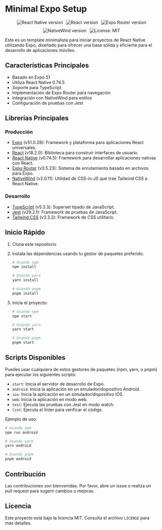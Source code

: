 # Minimal Expo Setup

<p align="center" style="display: flex; flex-wrap: wrap; justify-content: center; align-items: center; gap: 10px;">  
    <img alt="React Native version" src="https://img.shields.io/badge/React%20Native-0.74.5-blue?style=flat-square&logo=react" />
    <img alt="React version" src="https://img.shields.io/badge/React-18.2.0-blue?style=flat-square&logo=react" />
    <img alt="Expo Router version" src="https://img.shields.io/badge/Expo%20Router-3.5.23-white?style=flat-square&logo=expo" />
    <img alt="NativeWind version" src="https://img.shields.io/badge/NativeWind-2.0.11-blue?style=flat-square&logo=tailwindcss" />
    <img alt="License: MIT" src="https://img.shields.io/badge/License-MIT-yellow.svg?style=flat-square" />  
</p>

Este es un template minimalista para iniciar proyectos de React Native utilizando Expo, diseñado para ofrecer una base sólida y eficiente para el desarrollo de aplicaciones móviles.

## Características Principales

- Basado en Expo 51
- Utiliza React Native 0.74.5
- Soporte para TypeScript
- Implementación de Expo Router para navegación
- Integración con NativeWind para estilos
- Configuración de pruebas con Jest

## Librerías Principales

### Producción

- [Expo](https://docs.expo.dev/) (v51.0.28): Framework y plataforma para aplicaciones React universales.
- [React](https://reactjs.org/) (v18.2.0): Biblioteca para construir interfaces de usuario.
- [React Native](https://reactnative.dev/) (v0.74.5): Framework para desarrollar aplicaciones nativas con React.
- [Expo Router](https://docs.expo.dev/router/introduction/) (v3.5.23): Sistema de enrutamiento basado en archivos para Expo.
- [NativeWind](https://www.nativewind.dev/) (v2.0.11): Utilidad de CSS-in-JS que trae Tailwind CSS a React Native.

### Desarrollo

- [TypeScript](https://www.typescriptlang.org/) (v5.3.3): Superset tipado de JavaScript.
- [Jest](https://jestjs.io/) (v29.2.1): Framework de pruebas de JavaScript.
- [Tailwind CSS](https://tailwindcss.com/) (v3.3.2): Framework de CSS utilitario.

## Inicio Rápido

1. Clona este repositorio
2. Instala las dependencias usando tu gestor de paquetes preferido:

   ```bash
   # Usando npm
   npm install

   # Usando yarn
   yarn install

   # Usando pnpm
   pnpm install
   ```

3. Inicia el proyecto:

   ```bash
   # Usando npm
   npm start

   # Usando yarn
   yarn start

   # Usando pnpm
   pnpm start
   ```

## Scripts Disponibles

Puedes usar cualquiera de estos gestores de paquetes (npm, yarn, o pnpm) para ejecutar los siguientes scripts:

- `start`: Inicia el servidor de desarrollo de Expo.
- `android`: Inicia la aplicación en un emulador/dispositivo Android.
- `ios`: Inicia la aplicación en un simulador/dispositivo iOS.
- `web`: Inicia la aplicación en modo web.
- `test`: Ejecuta las pruebas con Jest en modo watch.
- `lint`: Ejecuta el linter para verificar el código.

Ejemplo de uso:

```bash
# Usando npm
npm run android

# Usando yarn
yarn android

# Usando pnpm
pnpm android
```

## Contribución

Las contribuciones son bienvenidas. Por favor, abre un issue o realiza un pull request para sugerir cambios o mejoras.

## Licencia

Este proyecto está bajo la licencia MIT. Consulta el archivo `LICENSE` para más detalles.
